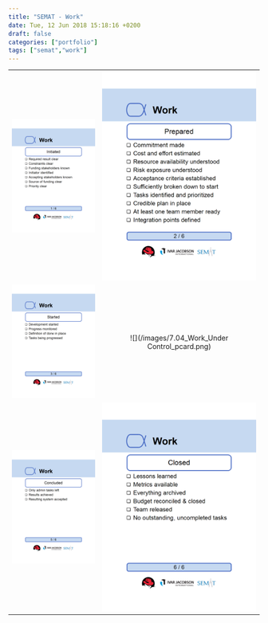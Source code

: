 ```yaml
---
title: "SEMAT - Work"
date: Tue, 12 Jun 2018 15:18:16 +0200
draft: false
categories: ["portfolio"]
tags: ["semat","work"]
---
```

|              | |
:-------------------------:|:-------------------------:
![](/images/7.01_Work_Initiated_pcard.png)  | ![](/images/7.02_Work_Prepared_pcard.png)
![](/images/7.03_Work_Started_pcard.png)  | ![](/images/7.04_Work_Under Control_pcard.png)
![](/images/7.05_Work_Concluded_pcard.png)  | ![](/images/7.06_Work_Closed_pcard.png)  
